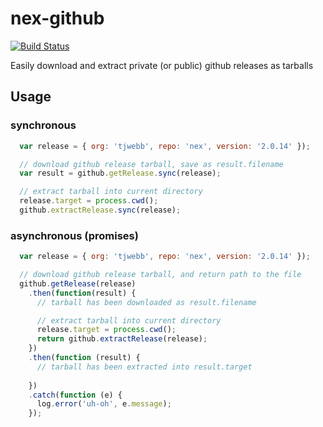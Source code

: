 nex-github
===============

[![Build Status](https://travis-ci.org/tjwebb/nex-github.svg?branch=master)](https://travis-ci.org/tjwebb/nex-github)

Easily download and extract private (or public) github releases as tarballs

## Usage

### synchronous

```js
  var release = { org: 'tjwebb', repo: 'nex', version: '2.0.14' });

  // download github release tarball, save as result.filename
  var result = github.getRelease.sync(release);

  // extract tarball into current directory
  release.target = process.cwd();
  github.extractRelease.sync(release);
```

### asynchronous (promises)

```js
  var release = { org: 'tjwebb', repo: 'nex', version: '2.0.14' });

  // download github release tarball, and return path to the file
  github.getRelease(release)
    .then(function(result) {
      // tarball has been downloaded as result.filename

      // extract tarball into current directory
      release.target = process.cwd();
      return github.extractRelease(release);
    })
    .then(function (result) {
      // tarball has been extracted into result.target
      
    })
    .catch(function (e) {
      log.error('uh-oh', e.message);
    });
```
